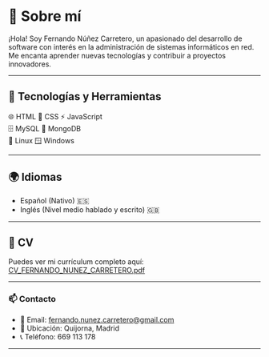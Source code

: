 # 👋 Sobre mí

¡Hola! Soy Fernando Núñez Carretero, un apasionado del desarrollo de software con interés en la administración de sistemas informáticos en red. Me encanta aprender nuevas tecnologías y contribuir a proyectos innovadores.

---

## 🚀 Tecnologías y Herramientas

🌐 HTML
🎨 CSS 
⚡ JavaScript    
🗄️ MySQL
🍃 MongoDB  
🐧 Linux 
🪟 Windows   

---

## 🌍 Idiomas

- Español (Nativo) 🇪🇸
- Inglés (Nivel medio hablado y escrito) 🇬🇧

---

## 📄 CV

Puedes ver mi currículum completo aquí: [CV_FERNANDO_NUNEZ_CARRETERO.pdf](./CV_FERNANDO%20NUNEZ%20CARRETERO.pdf)

---

### 📫 Contacto
- 📧 Email: [fernando.nunez.carretero@gmail.com](mailto:fernando.nunez.carretero@gmail.com)
- 📍 Ubicación: Quijorna, Madrid
- 📞 Teléfono: 669 113 178
---
